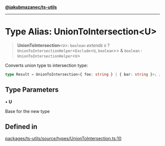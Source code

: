 [**@jakubmazanec/ts-utils**](../README.md)

---

# Type Alias: UnionToIntersection\<U\>

> **UnionToIntersection**\<`U`\>: `boolean` _extends_ `U` ?
> `UnionToIntersectionHelper`\<`Exclude`\<`U`, `boolean`\>\> & `boolean` :
> `UnionToIntersectionHelper`\<`U`\>

Converts union type to intersection type:

```TypeScript
type Result = UnionToIntersection<{ foo: string } | { bar: string }>; // `typeof Result` is `{foo: string} & {bar: string}`
```

## Type Parameters

• **U**

Base for the new type

## Defined in

[packages/ts-utils/source/types/UnionToIntersection.ts:10](https://github.com/jakubmazanec/tools/blob/4bb343d3736e4f9f11a014de3241c6054262151e/packages/ts-utils/source/types/UnionToIntersection.ts#L10)
